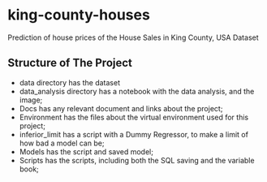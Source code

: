# king-county-houses

Prediction of house prices of the House Sales in King County, USA Dataset

## Structure of The Project

- data directory has the dataset
- data\_analysis directory has a notebook with the data analysis, and the image;
- Docs has any relevant document and links about the project;
- Environment has the files about the virtual environment used for this project;
- inferior\_limit has a script with a Dummy Regressor, to make a limit of how bad a model can be;
- Models has the script and saved model;
- Scripts has the scripts, including both the SQL saving and the variable book;
